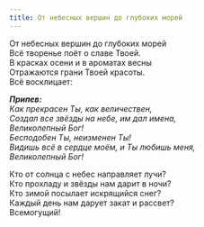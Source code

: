 ```yaml
---
title: От небесных вершин до глубоких морей
---
```


От небесных вершин до глубоких морей  
Всё творенье поёт о славе Твоей.  
В красках осени и в ароматах весны  
Отражаются грани Твоей красоты.  
Всё восклицает:                                   

*__Припев:__  
Как прекрасен Ты, как величествен,  
Создал все звёзды на небе, им дал имена,  
Великолепный Бог!  
Бесподобен Ты, неизменен Ты!  
Видишь всё в сердце моём, и Ты любишь меня,  
Великолепный Бог!*

Кто от солнца с небес направляет лучи?  
Кто прохладу и звёзды нам дарит в ночи?  
Кто зимой посылает искрящийся снег?  
Каждый день нам дарует закат и рассвет?  
Всемогущий!
